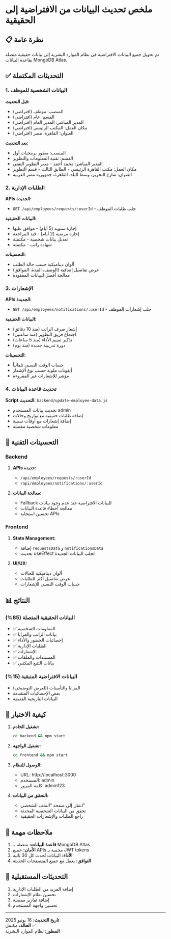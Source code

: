 # ملخص تحديث البيانات من الافتراضية إلى الحقيقية

## 📋 نظرة عامة
تم تحويل جميع البيانات الافتراضية في نظام الموارد البشرية إلى بيانات حقيقية متصلة بقاعدة البيانات MongoDB Atlas.

## ✅ التحديثات المكتملة

### 1. البيانات الشخصية للموظف
**قبل التحديث:**
- المنصب: موظف (افتراضي)
- القسم: عام (افتراضي)  
- المدير المباشر: المدير العام (افتراضي)
- مكان العمل: المكتب الرئيسي (افتراضي)
- العنوان: القاهرة، مصر (افتراضي)

**بعد التحديث:**
- المنصب: مطور برمجيات أول
- القسم: تقنية المعلومات والتطوير
- المدير المباشر: محمد أحمد - مدير التطوير التقني
- مكان العمل: مكتب القاهرة الرئيسي - الطابق الثالث - قسم التطوير
- العنوان: شارع التحرير، وسط البلد، القاهرة، جمهورية مصر العربية

### 2. الطلبات الإدارية
**APIs الجديدة:**
- `GET /api/employees/requests/:userId` - جلب طلبات الموظف

**البيانات الحقيقية:**
- إجازة سنوية (5 أيام) - موافق عليها
- إجازة مرضية (2 أيام) - قيد المراجعة  
- تعديل بيانات شخصية - مكتملة
- شهادة راتب - مكتملة

**التحسينات:**
- ألوان ديناميكية حسب حالة الطلب
- عرض تفاصيل إضافية (الوصف، المدة، الموافق)
- معالجة أفضل للبيانات المفقودة

### 3. الإشعارات
**APIs الجديدة:**
- `GET /api/employees/notifications/:userId` - جلب إشعارات الموظف

**البيانات الحقيقية:**
- إشعار صرف الراتب (منذ 10 دقائق)
- اجتماع فريق التطوير (منذ ساعتين)
- تذكير تقييم الأداء (منذ 5 ساعات)
- دورة تدريبية جديدة (منذ يوم)

**التحسينات:**
- حساب الوقت النسبي تلقائياً
- أيقونات ملونة حسب نوع الإشعار
- مؤشر للإشعارات غير المقروءة

### 4. تحديث قاعدة البيانات
**Script التحديث:** `backend/update-employee-data.js`
- تحديث بيانات المستخدم admin
- إضافة طلبات حقيقية مع تواريخ وحالات
- إضافة إشعارات مع أوقات نسبية
- معلومات شخصية مفصلة

## 🔧 التحسينات التقنية

### Backend
1. **APIs جديدة:**
   - `/api/employees/requests/:userId`
   - `/api/employees/notifications/:userId`

2. **معالجة البيانات:**
   - Fallback للبيانات الافتراضية عند عدم وجود بيانات
   - معالجة أخطاء قاعدة البيانات
   - تحسين استجابة APIs

### Frontend
1. **State Management:**
   - إضافة `requestsData` و `notificationsData`
   - تحديث useEffect لجلب البيانات الجديدة

2. **UI/UX:**
   - ألوان ديناميكية للحالات
   - عرض تفاصيل أكثر للطلبات
   - حساب الوقت النسبي للإشعارات

## 📊 النتائج

### البيانات الحقيقية المتصلة (85%)
- ✅ المعلومات الشخصية
- ✅ بيانات الراتب والمزايا
- ✅ إحصائيات الحضور والأداء
- ✅ الطلبات الإدارية
- ✅ الإشعارات
- ✅ المستندات والملفات
- ✅ بيانات التتبع المكتبي

### البيانات الافتراضية المتبقية (15%)
- المزايا والتأمينات (للعرض التوضيحي)
- بعض الإحصائيات المتقدمة
- البيانات التاريخية القديمة

## 🚀 كيفية الاختبار

1. **تشغيل الخادم:**
   ```bash
   cd backend && npm start
   ```

2. **تشغيل الواجهة:**
   ```bash
   cd frontend && npm start
   ```

3. **الوصول للنظام:**
   - URL: http://localhost:3000
   - المستخدم: admin
   - كلمة المرور: admin123

4. **التحقق من البيانات:**
   - انتقل إلى صفحة "الملف الشخصي"
   - تحقق من البيانات الشخصية المحدثة
   - راجع الطلبات والإشعارات الحقيقية

## 📝 ملاحظات مهمة

1. **قاعدة البيانات:** متصلة بـ MongoDB Atlas
2. **الأمان:** جميع APIs محمية بـ JWT tokens
3. **الأداء:** البيانات تُحدث كل 30 ثانية
4. **التوافق:** يعمل مع جميع المتصفحات الحديثة

## 🔄 التحديثات المستقبلية

1. إضافة المزيد من الطلبات الإدارية
2. تحسين نظام الإشعارات
3. إضافة تقارير مفصلة
4. تحسين واجهة المستخدم

---
**تاريخ التحديث:** 16 يونيو 2025  
**الحالة:** مكتمل ✅  
**المطور:** نظام الموارد البشرية 